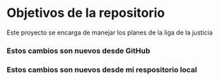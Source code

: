 # Objetivos de la repositorio

Este proyecto se encarga de manejar los planes de la liga de la justicia

### Estos cambios son nuevos desde GitHub
### Estos cambios son nuevos desde mi respositorio local
